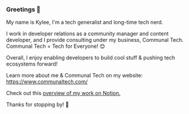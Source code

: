 ### Greetings 👋

My name is Kylee, I'm a tech generalist and long-time tech nerd.

I work in developer relations as a community manager and content developer, and I provide consulting under my business, Communal Tech. 
Communal Tech = Tech for Everyone! 😊

Overall, I enjoy enabling developers to build cool stuff & pushing tech ecosystems forward! 

Learn more about me & Communal Tech on my website: 
https://www.communaltech.com/

Check out this [overview of my work on Notion.](https://communaltech.notion.site/communaltech/Kylee-Fields-Communal-Tech-0730bd5aa6a24f6d9e91b895e56cee48)

Thanks for stopping by! 👋
